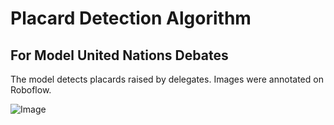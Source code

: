 # Placard Detection Algorithm

## For Model United Nations Debates

The model detects placards raised by delegates. Images were annotated on Roboflow.

![Image](https://github.com/user-attachments/assets/a79786e2-13c8-465f-8bef-a08bf62840ae)

